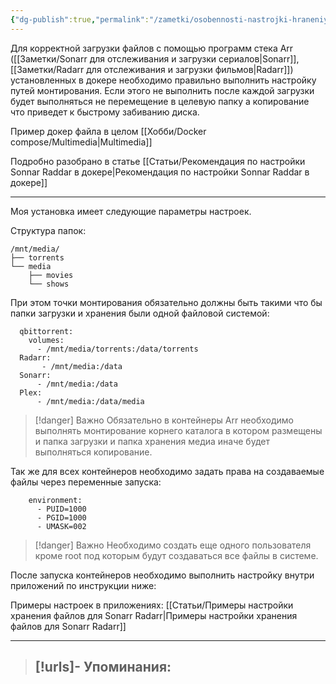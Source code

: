 ```yaml
---
{"dg-publish":true,"permalink":"/zametki/osobennosti-nastrojki-hraneniya-multimedia-pri-ispolzovanii-arr-prilozhenij/","created":"2024-09-02 01:39","updated":"2024-09-03T16:37:55+03:00"}
---
```


Для корректной загрузки файлов с помощью программ стека Arr ([[Заметки/Sonarr для отслеживания и загрузки сериалов\|Sonarr]], [[Заметки/Radarr для отслеживания и загрузки фильмов\|Radarr]]) установленных в докере необходимо правильно выполнить настройку путей монтирования. Если этого не выполнить после каждой загрузки будет выполняться не перемещение в целевую папку а копирование что приведет к быстрому забиванию диска.

Пример докер файла в целом [[Хобби/Docker compose/Multimedia\|Multimedia]]

Подробно разобрано в статье [[Статьи/Рекомендация по настройки Sonnar Raddar в докере\|Рекомендация по настройки Sonnar Raddar в докере]]

---
Моя установка имеет следующие параметры настроек.

Структура папок:

```
/mnt/media/
├── torrents
└── media
    ├── movies
    └── shows

```

При этом точки монтирования обязательно должны быть такими что бы папки загрузки и хранения были одной файловой системой:

```
  qbittorrent:
    volumes:
      - /mnt/media/torrents:/data/torrents
  Radarr:
       - /mnt/media:/data
  Sonarr:
      - /mnt/media:/data
  Plex:
      - /mnt/media:/data/media
```

> [!danger] Важно
> Обязательно в контейнеры Arr необходимо выполнять монтирование корнего каталога в котором размещены и папка загрузки и папка хранения медиа иначе будет выполняться копирование.

Так же для всех контейнеров необходимо задать права на создаваемые файлы через переменные запуска:

```
    environment:
      - PUID=1000
      - PGID=1000
      - UMASK=002
```

> [!danger] Важно
>  Необходимо создать еще одного пользователя кроме root под которым будут создаваться все файлы в системе.

После запуска контейнеров необходимо выполнить настройку внутри приложений по инструкции ниже:

Примеры настроек в приложениях: [[Статьи/Примеры настройки хранения файлов для Sonarr Radarr\|Примеры настройки хранения файлов для Sonarr Radarr]]

---
> [!urls]- Упоминания:
> - 